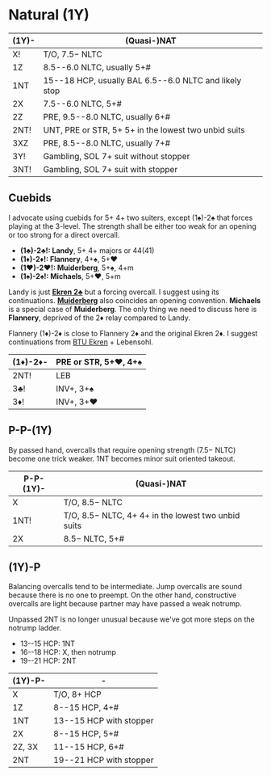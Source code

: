 # Natural (1Y)

| (1Y)- | (Quasi-)NAT |
|-------|-------------|
| X!    | T/O, 7.5&minus; NLTC
| 1Z    | 8.5--6.0 NLTC, usually 5+#
| 1NT   | 15--18 HCP, usually BAL 6.5--6.0 NLTC and likely stop
| 2X    | 7.5--6.0 NLTC, 5+#
| 2Z    | PRE, 9.5--8.0 NLTC, usually 6+#
| 2NT!  | UNT, PRE or STR, 5+ 5+ in the lowest two unbid suits
| 3XZ   | PRE, 8.5--8.0 NLTC, usually 7+#
| 3Y!   | Gambling, SOL 7+ suit without stopper
| 3NT!  | Gambling, SOL 7+ suit with stopper

## Cuebids

I advocate using cuebids for 5+ 4+ two suiters, except (1♠)-2♠ that forces
playing at the 3-level.  The strength shall be either too weak for an opening
or too strong for a direct overcall.

- **(1♣)-2♣!: Landy**, 5+ 4+ majors or 44(41)
- **(1♦)-2♦!: Flannery**, 4+♠, 5+♥
- **(1♥)-2♥!: Muiderberg**, 5+♠, 4+m
- **(1♠)-2♠!: Michaels**, 5+♥, 5+m

Landy is just [**Ekren 2♣**](../wj/2C.md) but a forcing overcall.  I suggest
using its continuations.  [**Muiderberg**](../2M-Muiderberg.md) also coincides
an opening convention.  **Michaels** is a special case of **Muiderberg**.  The
only thing we need to discuss here is **Flannery**, deprived of the 2♦ relay
compared to Landy.

Flannery (1♦)-2♦ is close to Flannery 2♦ and the original Ekren 2♦.  I suggest
continuations from [BTU Ekren][btu] + Lebensohl.

[btu]: https://www.ptt.cc/man/BridgeClub/D6D1/D49B/DF20/&#x4D;.969033796.A.html

| (1♦)-2♦- | PRE or STR, 5+♥, 4+♠ |
|----------|----------------------|
| 2NT!     | LEB
| 3♣!      | INV+, 3+♠
| 3♦!      | INV+, 3+♥

## P-P-(1Y)

By passed hand, overcalls that require opening strength (7.5&minus; NLTC) become
one trick weaker.  1NT becomes minor suit oriented takeout.

| P-P-(1Y)- | (Quasi-)NAT |
|-----------|-------------|
| X         | T/O, 8.5&minus; NLTC
| 1NT!      | T/O, 8.5&minus; NLTC, 4+ 4+ in the lowest two unbid suits
| 2X        | 8.5&minus; NLTC, 5+#

## (1Y)-P

Balancing overcalls tend to be intermediate.  Jump overcalls are sound because
there is no one to preempt.  On the other hand, constructive overcalls are light
because partner may have passed a weak notrump.

Unpassed 2NT is no longer unusual because we've got more steps on the notrump
ladder.

- 13--15 HCP: 1NT
- 16--18 HCP: X, then notrump
- 19--21 HCP: 2NT

| (1Y)-P- | - |
|---------|---|
| X       | T/O, 8+ HCP
| 1Z      | 8--15 HCP, 4+#
| 1NT     | 13--15 HCP with stopper
| 2X      | 8--15 HCP, 5+#
| 2Z, 3X  | 11--15 HCP, 6+#
| 2NT     | 19--21 HCP with stopper
